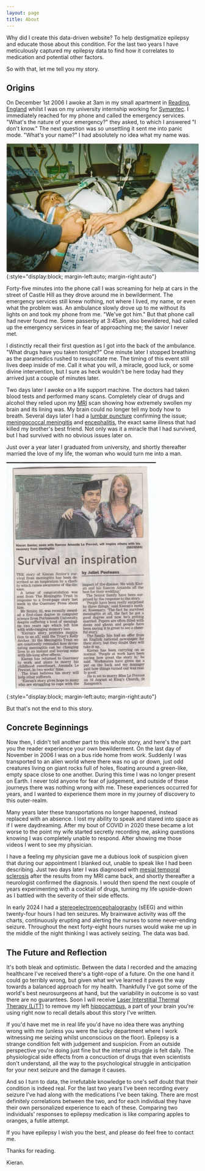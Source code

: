 ```yaml
---
layout: page
title: About
---
```


Why did I create this data-driven website? To help destigmatize epilepsy and educate those about this condition. For the last two years I have meticulously captured my epilepsy data to find how it correlates to medication and potential other factors. 

So with that, let me tell you my story.

## Origins

On December 1st 2006 I awoke at 3am in my small apartment in [Reading, England](https://maps.apple.com/?address=Reading,%20England&auid=10553136414495201411&ll=51.456886,-0.970136&lsp=6489&q=Reading) whilst I was on my university internship working for [Symantec](https://en.wikipedia.org/wiki/Gen_Digital). I immediately reached for my phone and called the emergency services. "What's the nature of your emergency?" they asked, to which I answered "I don't know." The next question was so unsettling it sent me into panic mode. "What's your name?" I had absolutely no idea what my name was.

![alt kieran on life support](/assets/life_support.JPG "Kieran on life support"){:style="display:block; margin-left:auto; margin-right:auto"}

Forty-five minutes into the phone call I was screaming for help at cars in the street of Castle Hill as they drove around me in bewilderment. The emergency services still knew nothing, not where I lived, my name, or even what the problem was. An ambulance slowly drove up to me without its lights on and took my phone from me. "We've got him." But that phone call had never found me. Some passerby at 3:45am, also bewildered, had called up the emergency services in fear of approaching me; the savior I never met.

I distinctly recall their first question as I got into the back of the ambulance. "What drugs have you taken tonight?" One minute later I stopped breathing as the paramedics rushed to resuscitate me. The timing of this event still lives deep inside of me. Call it what you will, a miracle, good luck, or some divine intervention, but I sure as heck wouldn't be here today had they arrived just a couple of minutes later.

Two days later I awoke on a life support machine. The doctors had taken blood tests and performed many scans. Completely clear of drugs and alcohol they relied upon my [MRI](https://en.wikipedia.org/wiki/Magnetic_resonance_imaging) scan showing how extremely swollen my brain and its lining was. My brain could no longer tell my body how to breath. Several days later I had a [lumbar puncture](https://www.mayoclinic.org/tests-procedures/lumbar-puncture/about/pac-20394631#:~:text=A%20lumbar%20puncture%20can%20help,Barre%20syndrome%20and%20multiple%20sclerosis.) confirming the issue; [meningococcal meningitis](https://www.cdc.gov/meningococcal/about/index.html) and [encephalitis](https://www.hopkinsmedicine.org/health/conditions-and-diseases/encephalitis#:~:text=Encephalitis%20is%20inflammation%20of%20the,light%2C%20mental%20confusion%20and%20seizures.), the exact same illness that had killed my brother's best friend. Not only was it a miracle that I had survived, but I had survived with no obvious issues later on.

Just over a year later I graduated from university, and shortly thereafter married the love of my life, the woman who would turn me into a man.

![alt kieran's newspaper story](/assets/story.JPG "Kieran's newspaper story"){:style="display:block; margin-left:auto; margin-right:auto"}

But that's not the end to this story.

## Concrete Beginnings

Now then, I didn't tell another part to this whole story, and here's the part you the reader experience your own bewilderment. On the last day of November in 2006 I was on a bus ride home from work. Suddenly I was transported to an alien world where there was no up or down, just odd creatures living on giant rocks full of holes, floating around a green-like, empty space close to one another. During this time I was no longer present on Earth. I never told anyone for fear of judgement, and outside of these journeys there was nothing wrong with me. These experiences occurred for years, and I wanted to experience them more in my journey of discovery to this outer-realm.

Many years later these transportations no longer happened, instead replaced with an absence. I lost my ability to speak and stared into space as if I were daydreaming. After my bout of COVID in 2020 these became a lot worse to the point my wife started secretly recording me, asking questions knowing I was completely unable to respond. After showing me those videos I went to see my physician.

I have a feeling my physician gave me a dubious look of suspicion given that during our appointment I blanked out, unable to speak like I had been describing. Just two days later I was diagnosed with [mesial temporal sclerosis](https://www.epilepsy.com/causes/structural/mesial-temporal-sclerosis) after the results from my MRI came back, and shortly thereafter a neurologist confirmed the diagnosis. I would then spend the next couple of years experimenting with a cocktail of drugs, turning my life upside-down as I battled with the severity of their side effects.

In early 2024 I had a [stereoelectroencephalography](https://my.clevelandclinic.org/health/diagnostics/17457-seeg-test) (sEEG) and within twenty-four hours I had ten seizures. My brainwave activity was off the charts, continuously erupting and alerting the nurses to some never-ending seizure. Throughout the next forty-eight hours nurses would wake me up in the middle of the night thinking I was actively seizing. The data was bad.

## The Future and Reflection

It's both bleak and optimistic. Between the data I recorded and the amazing healthcare I've received there's a tight-rope of a future. On the one hand it could go terribly wrong, but given what we've learned it paves the way towards a balanced approach for my health. Thankfully I've got some of the world's best neurosurgeons at hand, but the variability in outcome is so vast there are no guarantees. Soon I will receive [Laser Interstitial Thermal Therapy (LiTT)](https://www.youtube.com/watch?v=z-nRUMbs2kY) to remove my left [hippocampus](https://en.wikipedia.org/wiki/Hippocampus), a part of your brain you're using right now to recall details about this story I've written.

If you'd have met me in real life you'd have no idea there was anything wrong with me (unless you were the lucky department where I work witnessing me seizing whilst unconscious on the floor). Epilepsy is a strange condition felt with judgement and suspicion. From an outside perspective you're doing just fine but the internal struggle is felt daily. The physiological side effects from a concuction of drugs that even scientists don't understand, all the way to the psychological struggle in anticipation for your next seizure and the damage it causes.

And so I turn to data, the irrefutable knowledge to one's self doubt that their condition is indeed real. For the last two years I've been recording every seizure I've had along with the medications I've been taking. There are most definitely correlations between the two, and for each individual they have their own personalized experience to each of these. Comparing two individuals' responses to epilepsy medication is like comparing apples to oranges, a futile attempt.

If you have epilepsy I wish you the best, and please do feel free to contact me.

Thanks for reading.

Kieran.
